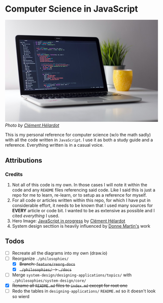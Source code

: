 # Computer Science in JavaScript
![Macbook with code on it](./docs/hero-image.jpg) <br />
*Photo by [Clément Hélardot](https://unsplash.com/@clemhlrdt)*

This is my personal reference for computer science (w/o the math sadly) with all the code written in `JavaScript`. I use it as both a study guide and a reference. Everything written is in a casual voice.

## Attributions
### Credits
1. Not all of this code is my own. In those cases I will note it within the code and any `README` files referencing said code. Like I said this is just a repo for me to learn, re-learn, or to setup as a reference for myself.
1. For all code or articles written within this repo, for which I have put in considerable effort, it needs to be known that I used many sources for **EVERY** article or code bit. I wanted to be as extensive as possible and I cited *everything* I used.
1. Hero Image: [JavaScript in progress](https://unsplash.com/photos/95YRwf6CNw8) by [Clément Hélardot](https://unsplash.com/@clemhlrdt)
1. System design secttion is heavily influenced by [Donne Martin's](https://github.com/donnemartin/system-design-primer) work

## Todos
- [ ] Recreate all the diagrams into my own (draw.io)
- [ ] Reorganize `./philosophies/`
  - [x] ~~Branch: `feature/reorg-docs`~~
  - [x] ~~`./philosophies/` → `./docs`~~
- [ ] Merge `system-design/designing-applications/topics/` with `./philosophies/system-design/core/`
- [x] ~~Rename all `README.md` files to `index.md` except for root one~~
- [ ] Redo the tables in `designing-applications/` `README.md` so it doesn't look so wierd
